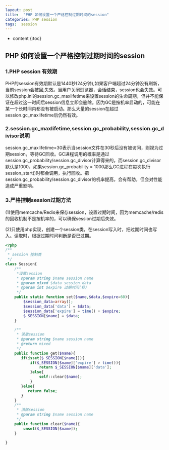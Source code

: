 ```yaml
---
layout: post
title:  "PHP 如何设置一个严格控制过期时间的session"
categories: PHP session 
tags:  session 
---
```


* content
{:toc}

## PHP 如何设置一个严格控制过期时间的session

### 1.PHP session 有效期

PHP的session有效期默认是1440秒(24分钟),如果客户端超过24分钟没有刷新，当前session会被回,失效。当用户关闭浏览器，会话结束，session也会失效。可以修改php.ini的session.gc_maxlifetime来设置session的生命周期，但并不能保证在超过这一时间后session信息立即会删除。因为GC是按机率启动的，可能在某一个长时间内都没有被启动。那么大量的session在超过session.gc_maxlifetime后仍然有效。





### 2.session.gc_maxlifetime,session.gc_probability,session.gc_divisor说明

session.gc_maxlifetime=30表示当session文件在30秒后没有被访问，则视为过期session，等待GC回收。GC进程调用的概率是通过session.gc_probability/session.gc_divisor计算得来的，而session.gc_divisor默认是1000，如果session.gc_probability = 1000那么GC进程在每次执行session_start()时都会调用，执行回收。把session.gc_probability/session.gc_divisor的机率提高，会有帮助，但会对性能造成严重影响。

### 3.严格控制session过期方法

(1)使用memcache/Redis来保存session，设置过期时间，因为memcache/redis的回收机制不是按机率的，可以确保session过期后失效。

(2)只使用php实现，创建一个session类，在session写入时，把过期时间也写入。读取时，根据过期时间判断是否已过期。


```php
<?php
/**
 * session 控制类
 */
class Session{
    /**
     *设置session
     * @param string $name session name
     * @param mixed $data session data
     * @param int $expire 过期时间(秒)
     */
    public static function set($name,$data,$expire=60){
        $session_data=array();
        $session_data['data'] = $data;
        $session_data['expire'] = time() + $expire;
        $_SESSION[$name] = $data;
    }

    /**
     * 读取session
     * @param string $name session name
     * @return mixed
     */
    public function get($name){
       if(isset($_SESSION[$name])){
           if($_SESSION[$name]['expire'] > time()){
               return $_SESSION[$name]['data'];
           }else{
               self::clear($name);
           }
       }else{
          return false;
       }
    }
    /**
     * 清除session
     * @param string $name session name
     */
    public function clear($name){
        unset($_SESSION[$name]);
    }
	
}
```


